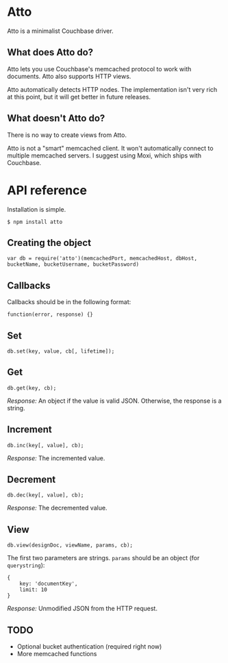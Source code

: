 Atto
====
Atto is a minimalist Couchbase driver.

What does Atto do?
----
Atto lets you use Couchbase's memcached protocol to work with documents. Atto also supports HTTP views.

Atto automatically detects HTTP nodes. The implementation isn't very rich at this point, but it will get better in future releases.

What doesn't Atto do?
----
There is no way to create views from Atto.

Atto is not a "smart" memcached client. It won't automatically connect to multiple memcached servers. I suggest using Moxi, which ships with Couchbase.

API reference
====
Installation is simple.

	$ npm install atto

Creating the object
----
	var db = require('atto')(memcachedPort, memcachedHost, dbHost, bucketName, bucketUsername, bucketPassword)

Callbacks
----
Callbacks should be in the following format:

	function(error, response) {}

Set
----
	db.set(key, value, cb[, lifetime]);

Get
----
	db.get(key, cb);

*Response:* An object if the value is valid JSON. Otherwise, the response is a string.

Increment
----
	db.inc(key[, value], cb);

*Response:* The incremented value.

Decrement
----
	db.dec(key[, value], cb);

*Response:* The decremented value.

View
----
	db.view(designDoc, viewName, params, cb);

The first two parameters are strings. `params` should be an object (for `querystring`):

	{
		key: 'documentKey',
		limit: 10
	}

*Response:* Unmodified JSON from the HTTP request.

TODO
----
* Optional bucket authentication (required right now)
* More memcached functions
